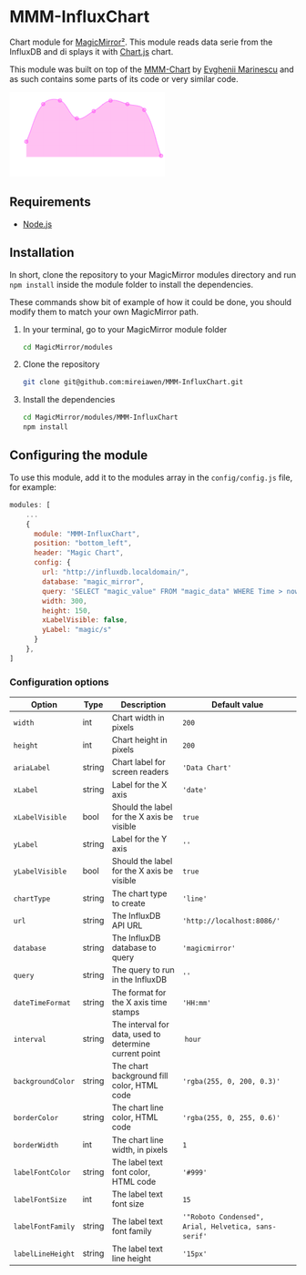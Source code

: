 # MMM-InfluxChart
Chart module for [MagicMirror²](https://github.com/MichMich/MagicMirror). This module reads data serie from the InfluxDB and di
splays it with [Chart.js](http://www.chartjs.org/) chart.

This module was built on top of the [MMM-Chart](https://github.com/evghenix/MMM-Chart) by [Evghenii Marinescu](https://github.com/evghenix) and as such contains some parts of its code or very similar code.

![](.github/example.png)

## Requirements
* [Node.js](https://nodejs.org/en/download/)

## Installation
In short, clone the repository to your MagicMirror modules directory and run `npm install` inside the module folder to install the dependencies.

These commands show bit of example of how it could be done, you should modify them to match your own MagicMirror path.

1. In your terminal, go to your MagicMirror module folder
    ```bash
    cd MagicMirror/modules
    ```

2. Clone the repository
    ```bash
    git clone git@github.com:mireiawen/MMM-InfluxChart.git
    ```

3. Install the dependencies
    ```bash
    cd MagicMirror/modules/MMM-InfluxChart
    npm install
    ```
## Configuring the module
To use this module, add it to the modules array in the `config/config.js` file, for example:
```javascript
modules: [
    ...
    {
      module: "MMM-InfluxChart",
      position: "bottom_left",
      header: "Magic Chart",
      config: {
        url: "http://influxdb.localdomain/",
        database: "magic_mirror",
        query: 'SELECT "magic_value" FROM "magic_data" WHERE Time > now()-3h AND Time < now()+6h',
        width: 300,
        height: 150,
        xLabelVisible: false,
        yLabel: "magic/s"
      }
    },
]
```
### Configuration options
| Option            | Type   | Description                                | Default value              |
| ------------------|--------|--------------------------------------------|----------------------------|
| `width`           | int    | Chart width in pixels                      | `200`                      |
| `height`          | int    | Chart height in pixels                     | `200`                      |
| `ariaLabel`       | string | Chart label for screen readers             | `'Data Chart'`             |
| `xLabel`          | string | Label for the X axis                       | `'date'`                   |
| `xLabelVisible`   | bool   | Should the label for the X axis be visible | `true`                     |
| `yLabel`          | string | Label for the Y axis                       | `''`                       |
| `yLabelVisible`   | bool   | Should the label for the X axis be visible | `true`                     |
| `chartType`       | string | The chart type to create                   | `'line'`                   |
| `url`             | string | The InfluxDB API URL                       | `'http://localhost:8086/'` |
| `database`        | string | The InfluxDB database to query             | `'magicmirror'`            |
| `query`           | string | The query to run in the InfluxDB           | `''`                       |
| `dateTimeFormat`  | string | The format for the X axis time stamps      | `'HH:mm'`                  |
| `interval`        | string | The interval for data, used to determine current point | `hour`         |
| `backgroundColor` | string | The chart background fill color, HTML code | `'rgba(255, 0, 200, 0.3)'` |
| `borderColor`     | string | The chart line color, HTML code            | `'rgba(255, 0, 255, 0.6)'` |
| `borderWidth`     | int    | The chart line width, in pixels            | `1`                        |
| `labelFontColor`  | string | The label text font color, HTML code       | `'#999'`                   |
| `labelFontSize`   | int    | The label text font size                   | `15`                       |
| `labelFontFamily` | string | The label text font family                 | `'"Roboto Condensed", Arial, Helvetica, sans-serif'` |
| `labelLineHeight` | string | The label text line height                 | `'15px'`                   |
